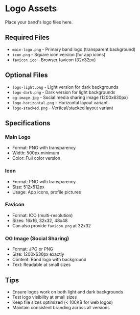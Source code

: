 # Logo Assets

Place your band's logo files here.

## Required Files
- `main-logo.png` - Primary band logo (transparent background)
- `icon.png` - Square icon version (for app icons)
- `favicon.ico` - Browser favicon (32x32px)

## Optional Files
- `logo-light.png` - Light version for dark backgrounds
- `logo-dark.png` - Dark version for light backgrounds
- `og-image.jpg` - Social media sharing image (1200x630px)
- `logo-horizontal.png` - Horizontal layout variant
- `logo-stacked.png` - Vertical/stacked layout variant

## Specifications
### Main Logo
- Format: PNG with transparency
- Width: 500px minimum
- Color: Full color version

### Icon
- Format: PNG with transparency
- Size: 512x512px
- Usage: App icons, profile pictures

### Favicon
- Format: ICO (multi-resolution)
- Sizes: 16x16, 32x32, 48x48
- Can also provide `favicon.png` at 32x32

### OG Image (Social Sharing)
- Format: JPG or PNG
- Size: 1200x630px exactly
- Content: Band logo with background
- Text: Readable at small sizes

## Tips
- Ensure logos work on both light and dark backgrounds
- Test logo visibility at small sizes
- Keep file sizes optimized (< 100KB for web logos)
- Maintain consistent branding across all versions